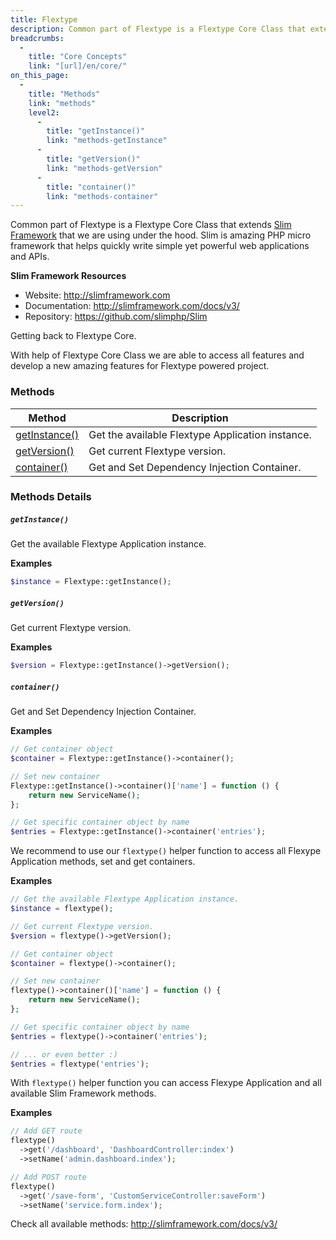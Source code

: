 ```yaml
---
title: Flextype
description: Common part of Flextype is a Flextype Core Class that extends Slim Framework that we are using under the hood. Slim is amazing PHP micro framework that helps quickly write simple yet powerful web applications and APIs.
breadcrumbs:
  -
    title: "Core Concepts"
    link: "[url]/en/core/"
on_this_page:
  -
    title: "Methods"
    link: "methods"
    level2:
      -
        title: "getInstance()"
        link: "methods-getInstance"
      -
        title: "getVersion()"
        link: "methods-getVersion"
      -
        title: "container()"
        link: "methods-container"
---
```


Common part of Flextype is a Flextype Core Class that extends [Slim Framework](http://www.slimframework.com) that we are using under the hood. Slim is amazing PHP micro framework that helps quickly write simple yet powerful web applications and APIs.

**Slim Framework Resources**
* Website: http://slimframework.com
* Documentation: http://slimframework.com/docs/v3/
* Repository: https://github.com/slimphp/Slim

Getting back to Flextype Core.

With help of Flextype Core Class we are able to access all features and develop a new amazing features for Flextype powered project.

### <a name="methods"></a> Methods

<div class="table">
    <table>
        <thead>
            <tr>
                <th>Method</th>
                <th>Description</th>
            </tr>
        </thead>
        <tbody>
            <tr>
                <td><a href="#methods-getInstance">getInstance()</a></td>
                <td>Get the available Flextype Application instance.</td>
            </tr>
            <tr>
                <td><a href="#methods-getVersion">getVersion()</a></td>
                <td>Get current Flextype version.</td>
            </tr>
            <tr>
                <td><a href="#methods-container">container()</a></td>
                <td>Get and Set Dependency Injection Container.</td>
            </tr>
        </tbody>
    </table>
</div>

### Methods Details

##### <a name="methods-getInstance"></a> `getInstance()`

Get the available Flextype Application instance.

**Examples**

```php
$instance = Flextype::getInstance();
```

##### <a name="methods-getVersion"></a> `getVersion()`

Get current Flextype version.

**Examples**

```php
$version = Flextype::getInstance()->getVersion();
```

##### <a name="methods-container"></a> `container()`

Get and Set Dependency Injection Container.

**Examples**

```php
// Get container object
$container = Flextype::getInstance()->container();

// Set new container
Flextype::getInstance()->container()['name'] = function () {
    return new ServiceName();
};

// Get specific container object by name
$entries = Flextype::getInstance()->container('entries');
```

We recommend to use our `flextype()` helper function to access all Flexype Application methods, set and get containers.

**Examples**

```php
// Get the available Flextype Application instance.
$instance = flextype();

// Get current Flextype version.
$version = flextype()->getVersion();

// Get container object
$container = flextype()->container();

// Set new container
flextype()->container()['name'] = function () {
    return new ServiceName();
};

// Get specific container object by name
$entries = flextype()->container('entries');

// ... or even better :)
$entries = flextype('entries');
```

With `flextype()` helper function you can access Flexype Application and all available Slim Framework methods.

**Examples**

```php
// Add GET route
flextype()
  ->get('/dashboard', 'DashboardController:index')
  ->setName('admin.dashboard.index');

// Add POST route
flextype()
  ->get('/save-form', 'CustomServiceController:saveForm')
  ->setName('service.form.index');
```

Check all available methods: http://slimframework.com/docs/v3/
